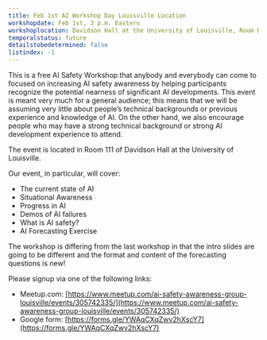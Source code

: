 ```yaml
---
title: Feb 1st AI Workshop Day Louisville Location
workshopdate: Feb 1st, 3 p.m. Eastern
workshoplocation: Davidson Hall at the University of Louisville, Room DA111, 2010 S 1st St, Louisville, KY 40208
temporalstatus: future
detailstobedetermined: false
listindex: -1
---
```


This is a free AI Safety Workshop that anybody and everybody can come to focused on increasing AI safety awareness by helping participants recognize the potential nearness of significant AI developments. This event is meant very much for a general audience; this means that we will be assuming very little about people’s technical backgrounds or previous experience and knowledge of AI. On the other hand, we also encourage people who may have a strong technical background or strong AI development experience to attend.

The event is located in Room 111 of Davidson Hall at the University of Louisville.

Our event, in particular, will cover:

+ The current state of AI
+ Situational Awareness
+ Progress in AI
+ Demos of AI failures
+ What is AI safety?
+ AI Forecasting Exercise

The workshop is differing from the last workshop in that the intro slides are going to be different and the format and content of the forecasting questions is new!

Please signup via one of the following links:

+ Meetup.com: [https://www.meetup.com/ai-safety-awareness-group-louisville/events/305742335/](https://www.meetup.com/ai-safety-awareness-group-louisville/events/305742335/)
+ Google form:
  [https://forms.gle/YWAqCXqZwv2hXscY7](https://forms.gle/YWAqCXqZwv2hXscY7)
